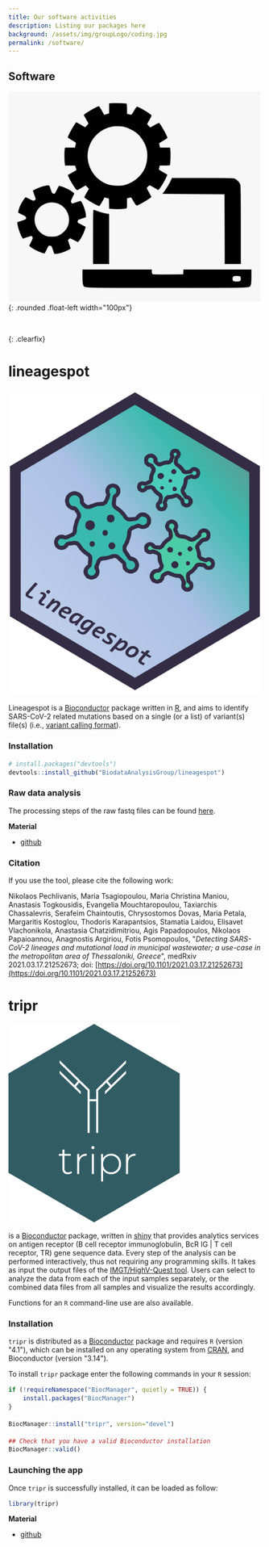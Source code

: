 ```yaml
---
title: Our software activities
description: Listing our packages here
background: /assets/img/groupLogo/coding.jpg
permalink: /software/
---
```


## Software 

![Software](/assets/img/software/computer-engineering-logo.png){: .rounded .float-left width="100px"}

<br/>

{: .clearfix}
<br>

# **lineagespot**
![lineagespot](/assets/img/software/lineagespotlogo.png)

Lineagespot is a [Bioconductor](http://bioconductor.org) package
written in [R](https://www.r-project.org/), and aims to identify 
SARS-CoV-2 related mutations based on a single (or a list) of variant(s) 
file(s) (i.e., [variant calling format](https://gatk.broadinstitute.org/hc/en-us/articles/360035531692-VCF-Variant-Call-Format)). 

### Installation

```r
# install.packages("devtools")
devtools::install_github("BiodataAnalysisGroup/lineagespot")
```

### Raw data analysis

The processing steps of the raw fastq files can be found [here](inst/scripts/raw-data-analysis.md).

**Material**
- [github](https://github.com/BiodataAnalysisGroup/lineagespot)

### Citation

If you use the tool, please cite the following work:

Nikolaos Pechlivanis, Maria Tsagiopoulou, Maria Christina Maniou, Anastasis Togkousidis, Evangelia Mouchtaropoulou, Taxiarchis Chassalevris, Serafeim Chaintoutis, Chrysostomos Dovas, Maria Petala, Margaritis Kostoglou, Thodoris Karapantsios, Stamatia Laidou, Elisavet Vlachonikola, Anastasia Chatzidimitriou, Agis Papadopoulos, Nikolaos Papaioannou, Anagnostis Argiriou, Fotis Psomopoulos, "_Detecting SARS-CoV-2 lineages and mutational load in municipal wastewater; a use-case in the metropolitan area of Thessaloniki, Greece_", medRxiv 2021.03.17.21252673; doi: [https://doi.org/10.1101/2021.03.17.21252673](https://doi.org/10.1101/2021.03.17.21252673)


# **tripr**
![tripr](/assets/img/software/tripr.png)


is a [Bioconductor](http://bioconductor.org) package, written in
[shiny](https://shiny.rstudio.com/) that provides analytics services on
antigen receptor (B cell receptor immunoglobulin, BcR IG | T cell
receptor, TR) gene sequence data. Every step of the analysis can be
performed interactively, thus not requiring any programming skills. It
takes as input the output files of the [IMGT/HighV-Quest
tool](http://www.imgt.org/HighV-QUEST/home.action). Users can select to
analyze the data from each of the input samples separately, or the
combined data files from all samples and visualize the results
accordingly.

Functions for an `R` command-line use are also available.

### Installation

<!-- When accepted in Bioconductor -->

`tripr` is distributed as a [Bioconductor](https://www.bioconductor.org/) 
package and requires `R` (version "4.1"), which can be installed on any 
operating system from [CRAN](https://cran.r-project.org/), and 
Bioconductor (version "3.14").

To install `tripr` package enter the following commands in your `R` session:


```r
if (!requireNamespace("BiocManager", quietly = TRUE)) {
    install.packages("BiocManager")
}

BiocManager::install("tripr", version="devel")

## Check that you have a valid Bioconductor installation
BiocManager::valid()
```


### Launching the app

Once `tripr` is successfully installed, it can be loaded as follow:

``` r
library(tripr)
```
**Material**
- [github](https://github.com/BiodataAnalysisGroup/tripr)



